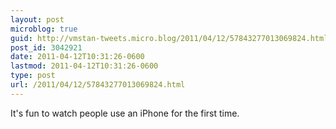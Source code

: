 ```yaml
---
layout: post
microblog: true
guid: http://vmstan-tweets.micro.blog/2011/04/12/57843277013069824.html
post_id: 3042921
date: 2011-04-12T10:31:26-0600
lastmod: 2011-04-12T10:31:26-0600
type: post
url: /2011/04/12/57843277013069824.html
---
```

It's fun to watch people use an iPhone for the first time.
